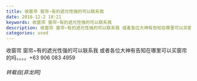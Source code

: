 ```yaml
---
title: 收窗帘 窗帘~有的遮光性强的可以联系我
date: 2018-12-2 18:21
keywords: 收窗帘 窗帘~有的遮光性强的可以联系我
description: 收窗帘 窗帘~有的遮光性强的可以联系我 或者各位大神有告知在哪里可以买窗帘的吗，。。。+63 906 083 4959
categories: used
---
```

<td class="t_f" id="postmessage_2394392">

收窗帘 窗帘~有的遮光性强的可以联系我 或者各位大神有告知在哪里可以买窗帘的吗，。。。+63 906 083 4959</td>
###### 转载自[菲龙网]